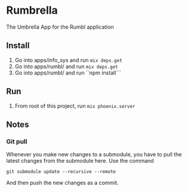 # Rumbrella

The Umbrella App for the Rumbl application

## Install

1. Go into apps/info_sys and run ```mix deps.get```
2. Go into apps/rumbl/ and run ```mix deps.get```
3. Go into apps/rumbl/ and run ``npm install```

## Run

1. From root of this project, run ```mix phoenix.server```

## Notes

### Git pull
Whenever you make new changes to a submodule, you have to pull the latest changes from the submodule here. Use the command
```
git submodule update --recursive --remote
```
And then push the new changes as a commit.